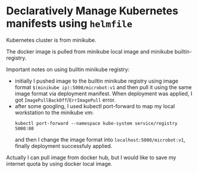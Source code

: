 # Declaratively Manage Kubernetes manifests using `helmfile`

Kubernetes cluster is from minikube.

The docker image is pulled from minikube local image and minikube builtin-registry.

Important notes on using builtin minikube registry:

- initially I pushed image to the builtin minikube registry using image format `$(minikube ip):5000/microbot:v1` and then pull it using the same image format via deployment manifest. When deployment was applied, I got `ImagePullBackOff`/`ErrImagePull` error.
- after some googling, I used kubectl port-forward to map my local workstation to the minikube vm:
  ```terminal
  kubectl port-forward --namespace kube-system service/registry 5000:80
  ```
  and then I change the image format into `localhost:5000/microbot:v1`, finally deployment successfuly applied.

Actually I can pull image from docker hub, but I would like to save my internet quota by using docker local image.
